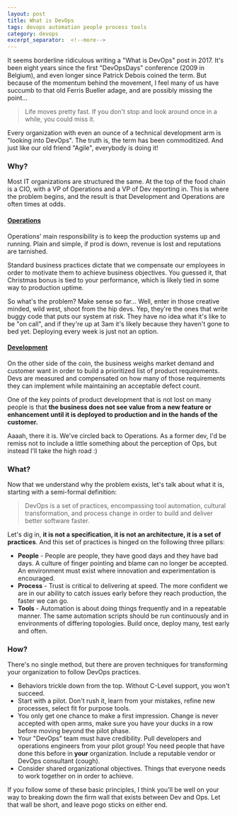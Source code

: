 ```yaml
---
layout: post
title: What is DevOps
tags: devops automation people process tools
category: devops
excerpt_separator:  <!--more-->
---
```


It seems borderline ridiculous writing a "What is DevOps" post in 2017.  It's been
eight years since the first "DevOpsDays" conference (2009 in Belgium), and even longer
since Patrick Debois coined the term.  But because of the momentum behind the movement,
I feel many of us have succumb to that old Ferris Bueller adage, and are possibly
missing the point...

<!--more-->

> Life moves pretty fast. If you don't stop and look around once in a while, you could miss it.

Every organization with even an ounce of a technical development arm is "looking
into DevOps".  The truth is, the term has been commoditized. And just like our old
friend "Agile", everybody is doing it!

### Why?

Most IT organizations are structured the same.  At the top of the food chain is a
CIO, with a VP of Operations and a VP of Dev reporting in.  This is where the problem
begins, and the result is that Development and Operations are often times at odds.  

#### <ins>Operations</ins>
Operations' main responsibility is to keep the production systems up and running.
Plain and simple, if prod is down, revenue is lost and reputations are tarnished.

Standard business practices dictate that we compensate our employees in order to
motivate them to achieve business objectives.  You guessed it, that Christmas bonus
is tied to your performance, which is likely tied in some way to production uptime.

So what's the problem? Make sense so far... Well, enter in those creative minded,
wild west, shoot from the hip devs.  Yep, they're the ones that write buggy code
that puts our system at risk. They have no idea what it's like to be "on call",
and if they're up at 3am it's likely because they haven't gone to bed yet. Deploying
every week is just not an option.

#### <ins>Development</ins>
On the other side of the coin, the business weighs market demand and customer want
in order to build a prioritized list of product requirements. Devs are measured
and compensated on how many of those requirements they can implement while maintaining
an acceptable defect count.

One of the key points of product development that is not lost on many people is
that **the business does not see value from a new feature or enhancement until
it is deployed to production and in the hands of the customer.**

Aaaah, there it is.  We've circled back to Operations.  As a former dev,
I'd be remiss not to include a little something about the perception of Ops,
but instead I'll take the high road :)


### What?
Now that we understand why the problem exists, let's talk about what it is, starting
with a semi-formal definition:
> DevOps is a set of practices, encompassing tool automation, cultural transformation,
and process change in order to build and deliver better software faster.

Let's dig in, **it is not a specification, it is not an architecture, it is a
set of practices**.  And this set of practices is hinged on the following three pillars:

- **People** - People are people, they have good days and they have bad days.
A culture of finger pointing and blame can no longer be accepted.  An environment
must exist where innovation and experimentation is encouraged.
- **Process** - Trust is critical to delivering at speed.  The more confident we
are in our ability to catch issues early before they reach production, the faster
we can go.
- **Tools** - Automation is about doing things frequently and in a repeatable manner.
The same automation scripts should be run continuously and in environments of
differing topologies.  Build once, deploy many, test early and often.

### How?
There's no single method, but there are proven techniques for transforming your
organization to follow DevOps practices.
- Behaviors trickle down from the top.  Without C-Level support, you won't succeed.
- Start with a pilot.  Don't rush it, learn from your mistakes, refine new processes,
select fit for purpose tools.
- You only get one chance to make a first impression.  Change is never accepted
with open arms, make sure you have your ducks in a row before moving beyond
the pilot phase.
- Your "DevOps" team must have credibility.  Pull developers and operations
engineers from your pilot group!  You need people that have done this before in
**your** organization.  Include a reputable vendor or DevOps consultant (cough).
- Consider shared organizational objectives.  Things that everyone needs to work
together on in order to achieve.

If you follow some of these basic principles, I think you'll be well on your way
to breaking down the firm wall that exists between Dev and Ops.  Let that wall be
short, and leave pogo sticks on either end.
